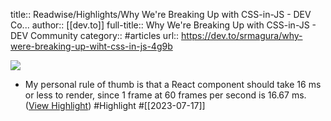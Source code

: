 title:: Readwise/Highlights/Why We're Breaking Up with CSS-in-JS - DEV Co...
author:: [[dev.to]]
full-title:: Why We're Breaking Up with CSS-in-JS - DEV Community
category:: #articles
url:: https://dev.to/srmagura/why-were-breaking-up-wiht-css-in-js-4g9b

![](https://readwise-assets.s3.amazonaws.com/media/uploaded_book_covers/profile_182549/1220837.png)

- My personal rule of thumb is that a React component should take 16 ms or less to render, since 1 frame at 60 frames per second is 16.67 ms. ([View Highlight](https://read.readwise.io/read/01h5gtmrhtrcktdje01r896xzf)) #Highlight #[[2023-07-17]]